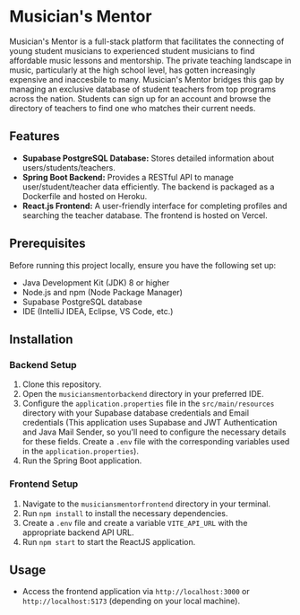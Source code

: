 # Musician's Mentor

Musician's Mentor is a full-stack platform that facilitates the connecting of young student musicians to experienced student musicians to find affordable music lessons and mentorship. The private teaching landscape in music, particularly at the high school level, has gotten increasingly expensive and inaccesbile to many. Musician's Mentor bridges this gap by managing an exclusive database of student teachers from top programs across the nation. Students can sign up for an account and browse the directory of teachers to find one who matches their current needs.

## Features

- **Supabase PostgreSQL Database:** Stores detailed information about users/students/teachers.
- **Spring Boot Backend:** Provides a RESTful API to manage user/student/teacher data efficiently. The backend is packaged as a Dockerfile and hosted on Heroku.
- **React.js Frontend:** A user-friendly interface for completing profiles and searching the teacher database. The frontend is hosted on Vercel.

## Prerequisites

Before running this project locally, ensure you have the following set up:

- Java Development Kit (JDK) 8 or higher
- Node.js and npm (Node Package Manager)
- Supabase PostgreSQL database
- IDE (IntelliJ IDEA, Eclipse, VS Code, etc.)

## Installation

### Backend Setup

1. Clone this repository.
2. Open the `musiciansmentorbackend` directory in your preferred IDE.
3. Configure the `application.properties` file in the `src/main/resources` directory with your Supabase database credentials and Email credentials (This application uses Supabase and JWT Authentication and Java Mail Sender, so you'll need to configure the necessary details for these fields. Create a `.env` file with the corresponding variables used in the `application.properties`).
4. Run the Spring Boot application.

### Frontend Setup

1. Navigate to the `musiciansmentorfrontend` directory in your terminal.
2. Run `npm install` to install the necessary dependencies.
3. Create a `.env` file and create a variable `VITE_API_URL` with the appropriate backend API URL.
4. Run `npm start` to start the ReactJS application.

## Usage

- Access the frontend application via `http://localhost:3000` or `http://localhost:5173` (depending on your local machine).


